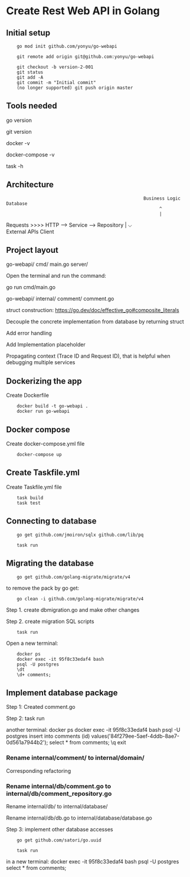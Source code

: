 # Create Rest Web API in Golang

## Initial setup

        go mod init github.com/yonyu/go-webapi

        git remote add origin git@github.com:yonyu/go-webapi

        git checkout -b version-2-001
        git status
        git add -A
        git commit -m "Initial commit"
        (no longer supported) git push origin master

## Tools needed

go version

git version

docker -v 

docker-compose -v

task -h

## Architecture

                                                        Business Logic                       Database
                                                              ^
                                                              |
  Requests       >>>>               HTTP        -->        Service             -->           Repository
                                                              |
                                                              ⌵   
                                                         External APIs
                                                            Client

## Project layout

go-webapi/
   cmd/
       main.go
       server/

Open the terminal and run the command:         

go run cmd/main.go


go-webapi/
   internal/
        comment/
                comment.go

struct construction:
https://go.dev/doc/effective_go#composite_literals

Decouple the concrete implementation from database by returning struct

Add error handling

Add Implementation placeholder

Propagating context (Trace ID and Request ID), that is helpful when debugging multiple services

## Dockerizing the app

Create Dockerfile

        docker build -t go-webapi .
        docker run go-webapi

## Docker compose

Create docker-compose.yml file

        docker-compose up

## Create Taskfile.yml

Create Taskfile.yml file

        task build
        task test

## Connecting to database

        go get github.com/jmoiron/sqlx github.com/lib/pq

        task run

## Migrating the database

        go get github.com/golang-migrate/migrate/v4

to remove the pack by go get:

        go clean -i github.com/golang-migrate/migrate/v4

Step 1. create dbmigration.go and make other changes

Step 2. create migration SQL scripts

        task run

Open a new terminal:

        docker ps
        docker exec -it 95f8c33edaf4 bash
        psql -U postgres
        \dt
        \d+ comments;

## Implement database package

Step 1: Created comment.go

Step 2: 
        task run

another terminal:
        docker ps
        docker exec -it 95f8c33edaf4 bash
        psql -U postgres
        insert into comments (id) values('84f279ee-5aef-4ddb-8ae7-0d561a7944b2');
        select * from comments;
        \q
        exit
        
### Rename internal/comment/ to internal/domain/ 

Corresponding refactoring

### Rename internal/db/comment.go to internal/db/comment_repository.go

Rename internal/db/ to internal/database/

Rename internal/db/db.go to internal/database/database.go


Step 3: implement other database accesses

        go get github.com/satori/go.uuid

        task run

in a new terminal:
        docker exec -it 95f8c33edaf4 bash
        psql -U postgres
        select * from comments;
